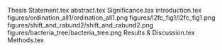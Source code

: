 Thesis Statement.tex
abstract.tex
Significance.tex
introduction.tex
figures/ordination_all1/ordination_all1.png
figures/l2fc_fig1/l2fc_fig1.png
figures/shift_and_rabund2/shift_and_rabund2.png
figures/bacteria_tree/bacteria_tree.png
Results & Discussion.tex
Methods.tex
